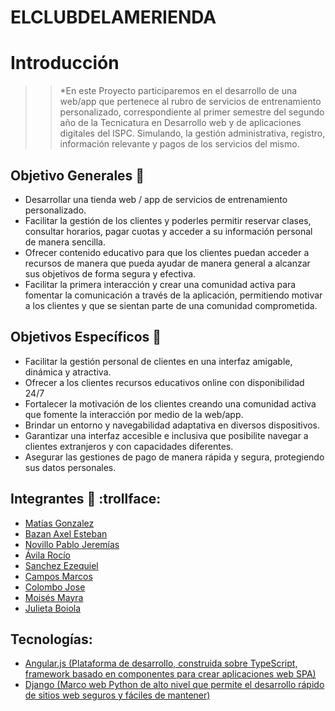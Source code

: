 # ELCLUBDELAMERIENDA

# Introducción
>>*En este Proyecto participaremos en el desarrollo de una web/app que pertenece al rubro de servicios de entrenamiento personalizado, correspondiente al primer semestre del segundo año de la Tecnicatura en Desarrollo web y de aplicaciones digitales del ISPC. Simulando, la gestión administrativa, registro, información relevante y pagos de los servicios del mismo.

## Objetivo Generales :dart:

- Desarrollar una tienda web / app de servicios de entrenamiento personalizado.
-	Facilitar la gestión de los clientes y poderles permitir reservar clases, consultar horarios, pagar cuotas y acceder a su información personal de manera sencilla.
-	Ofrecer contenido educativo para que los clientes puedan acceder a recursos de manera que pueda ayudar de manera general a alcanzar sus objetivos de forma segura y efectiva.
-	Facilitar la primera interacción y crear una comunidad activa para fomentar la comunicación a través de la aplicación, permitiendo motivar a los clientes y que se sientan parte de una comunidad comprometida.


## Objetivos Específicos :dart:

-	Facilitar la gestión personal de clientes en una interfaz amigable, dinámica y atractiva. 
-	Ofrecer a los clientes recursos educativos online con disponibilidad 24/7
-	Fortalecer la motivación de los clientes creando una comunidad activa que fomente la interacción por medio de la web/app.
-	Brindar un entorno y navegabilidad adaptativa en diversos dispositivos.
-	Garantizar una interfaz accesible e inclusiva que posibilite navegar a clientes extranjeros y con capacidades diferentes.
-	Asegurar las gestiones de pago de manera rápida y segura, protegiendo sus datos personales.


## Integrantes  🦈 :trollface:

- [Matías Gonzalez](https://github.com/MatiasGonzalez1)
- [Bazan Axel Esteban](https://github.com/AxelBazan98)
- [Novillo Pablo Jeremías](https://github.com/PNovillo)
- [Ávila Rocío](https://github.com/rocioAvila)
- [Sanchez Ezequiel](https://github.com/ezesanchez25)
- [Campos Marcos](https://github.com/marcoscampos81)
- [Colombo Jose](https://github.com/josecolombotk)
- [Moisés Mayra](https://github.com/Mayri1)
- [Julieta Boiola](https://github.com/juliboiola)

## Tecnologías:

- [Angular.js (Plataforma de desarrollo, construida sobre TypeScript, framework basado en componentes para crear aplicaciones web SPA)](https://angular.io/)
- [Django (Marco web Python de alto nivel que permite el desarrollo rápido de sitios web seguros y fáciles de mantener)](https://www.djangoproject.com/)


